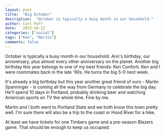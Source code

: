 ```yaml
---
layout: post
title:  "Big October"
description:  "October is typically a busy month in our household."
author: Curt Poff
date:   2015-10-12
categories: ["social"]
tags: ["Ken", "Martin"]
comments: false
---
```


October is typically a busy month in our household. Ann's birthday, our anniversary, plus almost every other anniversary on the planet. Another big birthday this year belongs to one of my best friends: Ken Conforti. Ken and I were roommates back in the late '90s. He turns the big 5-0 next week.

<!--more-->

It's already a big birthday but this year another great friend of ours - Martin Spanninger - is coming all the way from Germany to celebrate the big day. He'll spend 10 days in Portland, probably drinking beer and watching American sports on TV the whole time. Fine by me.

Martin and I both went to Portland State and we both know this town pretty well. I'm sure there will also be a trip to the coast or Hood River for a hike.

At least we have tickets for one Timbers game and a pre-season Blazers game. That should be enough to keep us occupied.
